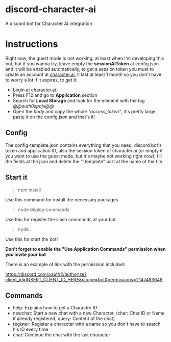 # discord-character-ai
A discord bot for Character AI integration

# Instructions
Right now, the guest mode is not working, at least when I'm developing this bot, but if you wanna try, leave empty the **sessionAIToken** at config.json and it will be enabled automatically, to get a session token you must to create an account at [character.ai](https://beta.character.ai/), it last at least 1 month so you don't have to worry a lot if it expires, to get it:
+ Login at [character.ai](https://beta.character.ai/) 
+ Press F12 and go to **Application** section
+ Search for **Local Storage** and look for the element with the tag *@@auth0spajs@@*
+ Open the *body* and copy the whole *"access_token"*, it's pretty large, paste it on the config.json and that's it!

## Config
The config-template.json contains everything that you need, discord bot's token and application ID, also the session token of character.ai (or empty if you want to use the guest mode, but it's maybe not working right now), fill the fields at the json and delete the "-template" part at the name of the file.

## Start it
> npm install

Use this command for install the necessary packages

> node deploy-commands

Use this for register the slash commands at your bot

> node .

Use this for start the bot!

**Don't forget to enable the "Use Application Commands" permission when you invite your bot**

There is an example of link with the permission included:

https://discord.com/oauth2/authorize?client_id=INSERT_CLIENT_ID_HERE&scope=bot&permissions=2147483648

## Commands
+ help: Explains how to get a Character ID
+ newchat: Start a new chat with a new Character, (char: Char ID or Name if already registered, query: Content of the chat)
+ register: Register a character with a name so you don't have to search his ID every time
+ chat: Continue the chat with the last character
